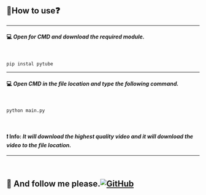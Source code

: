 ## **🐍How to use❓**

<hr>


####  💻 ***Open for CMD and download the required module.***
<br>

```
pip instal pytube 
```
<hr>

#### 💻 ***Open CMD in the file location and type the following command.***

<br>

```
python main.py 
```
<br>

#### ❗️ **Info:** *It will download the highest quality video and it will download the video to the file location.*

<hr>

<br>

## 🤗 **And follow me please.**[![GitHub](https://img.shields.io/badge/GitHub-%23000000.svg?style=for-the-badge&logo=GitHub&logoColor=white)](https://github.com/knvmrt)


